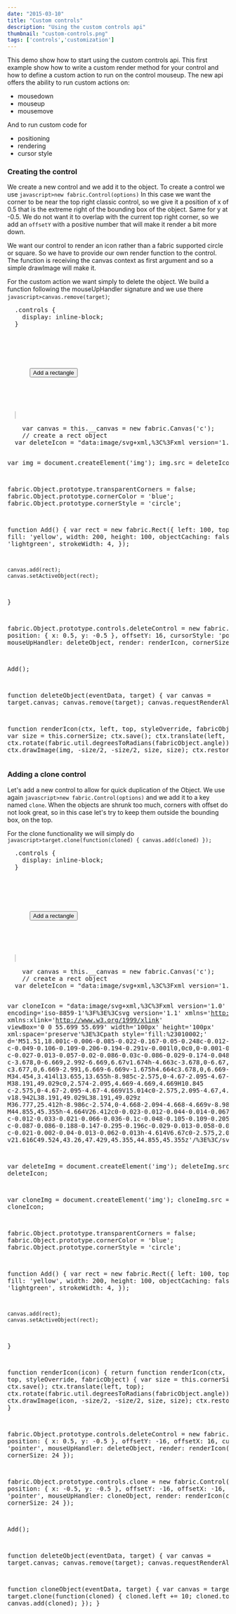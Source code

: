```yaml
---
date: "2015-03-10"
title: "Custom controls"
description: "Using the custom controls api"
thumbnail: "custom-controls.png"
tags: ['controls','customization']
---
```


This demo show how to start using the custom controls api.
This first example show how to write a custom render method for your control and how to define a custom action to run on the control mouseup.
The new api offers the ability to run custom actions on:
- mousedown
- mouseup
- mousemove

And to run custom code for
- positioning
- rendering
- cursor style

### Creating the control

We create a new control and we add it to the object.
To create a control we use `javascript>new fabric.Control(options)`
In this case we want the corner to be near the top right classic control, so we give it a position of x of 0.5 that is the extreme right of the bounding box of the object.
Same for y at -0.5. We do not want it to overlap with the current top right corner, so we add an `offsetY` with a positive number that will make it render a bit more down.

We want our control to render an icon rather than a fabric supported circle or square.
So we have to provide our own render function to the control.
The function is receiving the canvas context as first argument and so a simple drawImage will make it.

For the custom action we want simply to delete the object.
We build a function following the mouseUpHandler signature and we use there `javascript>canvas.remove(target)`;

<div
  class="codepen-later"
  data-editable="true"
  data-height="500"
  data-default-tab="js,result"
  data-prefill='{
    "scripts": "https://unpkg.com/fabric@4.0.0-beta.11/dist/fabric.js"
  }'
>
<pre data-lang="css" data-options-autoprefixer="true">
  .controls {
  	display: inline-block;
  }
</pre>
<pre data-lang="html">
  <div class="controls">
    <p>
      <button id="add" onclick="Add()">Add a rectangle</button>
    </p>
  </div>
  <canvas id="c" width="400" height="300" style="border:1px solid #ccc"></canvas>
</pre>
<pre data-lang="js">
	var canvas = this.__canvas = new fabric.Canvas('c');
	// create a rect object
  var deleteIcon = "data:image/svg+xml,%3C%3Fxml version='1.0' encoding='utf-8'%3F%3E%3C!DOCTYPE svg PUBLIC '-//W3C//DTD SVG 1.1//EN' 'http://www.w3.org/Graphics/SVG/1.1/DTD/svg11.dtd'%3E%3Csvg version='1.1' id='Ebene_1' xmlns='http://www.w3.org/2000/svg' xmlns:xlink='http://www.w3.org/1999/xlink' x='0px' y='0px' width='595.275px' height='595.275px' viewBox='200 215 230 470' xml:space='preserve'%3E%3Ccircle style='fill:%23F44336;' cx='299.76' cy='439.067' r='218.516'/%3E%3Cg%3E%3Crect x='267.162' y='307.978' transform='matrix(0.7071 -0.7071 0.7071 0.7071 -222.6202 340.6915)' style='fill:white;' width='65.545' height='262.18'/%3E%3Crect x='266.988' y='308.153' transform='matrix(0.7071 0.7071 -0.7071 0.7071 398.3889 -83.3116)' style='fill:white;' width='65.544' height='262.179'/%3E%3C/g%3E%3C/svg%3E";

  var img = document.createElement('img');
  img.src = deleteIcon;

  fabric.Object.prototype.transparentCorners = false;
  fabric.Object.prototype.cornerColor = 'blue';
  fabric.Object.prototype.cornerStyle = 'circle';

  function Add() {
    var rect = new fabric.Rect({
      left: 100,
      top: 50,
      fill: 'yellow',
      width: 200,
      height: 100,
      objectCaching: false,
      stroke: 'lightgreen',
      strokeWidth: 4,
    });

    canvas.add(rect);
    canvas.setActiveObject(rect);
  }

  fabric.Object.prototype.controls.deleteControl = new fabric.Control({
    position: { x: 0.5, y: -0.5 },
    offsetY: 16,
    cursorStyle: 'pointer',
    mouseUpHandler: deleteObject,
    render: renderIcon,
    cornerSize: 24
  });

  Add();

  function deleteObject(eventData, target) {
		var canvas = target.canvas;
		    canvas.remove(target);
        canvas.requestRenderAll();
	}

  function renderIcon(ctx, left, top, styleOverride, fabricObject) {
    var size = this.cornerSize;
    ctx.save();
    ctx.translate(left, top);
    ctx.rotate(fabric.util.degreesToRadians(fabricObject.angle));
    ctx.drawImage(img, -size/2, -size/2, size, size);
    ctx.restore();
  }
</pre>
</div>

### Adding a clone control

Let's add a new control to allow for quick duplication of the Object.
We use again `javascript>new fabric.Control(options)` and we add it to a key named `clone`.
When the objects are shrunk too much, corners with offset do not look great, so in this case
let's try to keep them outside the bounding box, on the top.

For the clone functionality we will simply do `javascript>target.clone(function(cloned) { canvas.add(cloned) });`

<div
  class="codepen-later"
  data-editable="true"
  data-height="500"
  data-default-tab="js,result"
  data-prefill='{
    "scripts": "https://unpkg.com/fabric@4.0.0-beta.11/dist/fabric.js"
  }'
>
<pre data-lang="css" data-options-autoprefixer="true">
  .controls {
  	display: inline-block;
  }
</pre>
<pre data-lang="html">
  <div class="controls">
    <p>
      <button id="add" onclick="Add()">Add a rectangle</button>
    </p>
  </div>
  <canvas id="c" width="400" height="300" style="border:1px solid #ccc"></canvas>
</pre>
<pre data-lang="js">
	var canvas = this.__canvas = new fabric.Canvas('c');
	// create a rect object
  var deleteIcon = "data:image/svg+xml,%3C%3Fxml version='1.0' encoding='utf-8'%3F%3E%3C!DOCTYPE svg PUBLIC '-//W3C//DTD SVG 1.1//EN' 'http://www.w3.org/Graphics/SVG/1.1/DTD/svg11.dtd'%3E%3Csvg version='1.1' id='Ebene_1' xmlns='http://www.w3.org/2000/svg' xmlns:xlink='http://www.w3.org/1999/xlink' x='0px' y='0px' width='595.275px' height='595.275px' viewBox='200 215 230 470' xml:space='preserve'%3E%3Ccircle style='fill:%23F44336;' cx='299.76' cy='439.067' r='218.516'/%3E%3Cg%3E%3Crect x='267.162' y='307.978' transform='matrix(0.7071 -0.7071 0.7071 0.7071 -222.6202 340.6915)' style='fill:white;' width='65.545' height='262.18'/%3E%3Crect x='266.988' y='308.153' transform='matrix(0.7071 0.7071 -0.7071 0.7071 398.3889 -83.3116)' style='fill:white;' width='65.544' height='262.179'/%3E%3C/g%3E%3C/svg%3E";

  var cloneIcon = "data:image/svg+xml,%3C%3Fxml version='1.0' encoding='iso-8859-1'%3F%3E%3Csvg version='1.1' xmlns='http://www.w3.org/2000/svg' xmlns:xlink='http://www.w3.org/1999/xlink' viewBox='0 0 55.699 55.699' width='100px' height='100px' xml:space='preserve'%3E%3Cpath style='fill:%23010002;' d='M51.51,18.001c-0.006-0.085-0.022-0.167-0.05-0.248c-0.012-0.034-0.02-0.067-0.035-0.1 c-0.049-0.106-0.109-0.206-0.194-0.291v-0.001l0,0c0,0-0.001-0.001-0.001-0.002L34.161,0.293c-0.086-0.087-0.188-0.148-0.295-0.197 c-0.027-0.013-0.057-0.02-0.086-0.03c-0.086-0.029-0.174-0.048-0.265-0.053C33.494,0.011,33.475,0,33.453,0H22.177 c-3.678,0-6.669,2.992-6.669,6.67v1.674h-4.663c-3.678,0-6.67,2.992-6.67,6.67V49.03c0,3.678,2.992,6.669,6.67,6.669h22.677 c3.677,0,6.669-2.991,6.669-6.669v-1.675h4.664c3.678,0,6.669-2.991,6.669-6.669V18.069C51.524,18.045,51.512,18.025,51.51,18.001z M34.454,3.414l13.655,13.655h-8.985c-2.575,0-4.67-2.095-4.67-4.67V3.414z M38.191,49.029c0,2.574-2.095,4.669-4.669,4.669H10.845 c-2.575,0-4.67-2.095-4.67-4.669V15.014c0-2.575,2.095-4.67,4.67-4.67h5.663h4.614v10.399c0,3.678,2.991,6.669,6.668,6.669h10.4 v18.942L38.191,49.029L38.191,49.029z M36.777,25.412h-8.986c-2.574,0-4.668-2.094-4.668-4.669v-8.985L36.777,25.412z M44.855,45.355h-4.664V26.412c0-0.023-0.012-0.044-0.014-0.067c-0.006-0.085-0.021-0.167-0.049-0.249 c-0.012-0.033-0.021-0.066-0.036-0.1c-0.048-0.105-0.109-0.205-0.194-0.29l0,0l0,0c0-0.001-0.001-0.002-0.001-0.002L22.829,8.637 c-0.087-0.086-0.188-0.147-0.295-0.196c-0.029-0.013-0.058-0.021-0.088-0.031c-0.086-0.03-0.172-0.048-0.263-0.053 c-0.021-0.002-0.04-0.013-0.062-0.013h-4.614V6.67c0-2.575,2.095-4.67,4.669-4.67h10.277v10.4c0,3.678,2.992,6.67,6.67,6.67h10.399 v21.616C49.524,43.26,47.429,45.355,44.855,45.355z'/%3E%3C/svg%3E%0A"

  var deleteImg = document.createElement('img');
  deleteImg.src = deleteIcon;

  var cloneImg = document.createElement('img');
  cloneImg.src = cloneIcon;

  fabric.Object.prototype.transparentCorners = false;
  fabric.Object.prototype.cornerColor = 'blue';
  fabric.Object.prototype.cornerStyle = 'circle';

  function Add() {
    var rect = new fabric.Rect({
      left: 100,
      top: 50,
      fill: 'yellow',
      width: 200,
      height: 100,
      objectCaching: false,
      stroke: 'lightgreen',
      strokeWidth: 4,
    });

    canvas.add(rect);
    canvas.setActiveObject(rect);
  }

  function renderIcon(icon) {
    return function renderIcon(ctx, left, top, styleOverride, fabricObject) {
      var size = this.cornerSize;
      ctx.save();
      ctx.translate(left, top);
      ctx.rotate(fabric.util.degreesToRadians(fabricObject.angle));
      ctx.drawImage(icon, -size/2, -size/2, size, size);
      ctx.restore();
    }
  }

  fabric.Object.prototype.controls.deleteControl = new fabric.Control({
    position: { x: 0.5, y: -0.5 },
    offsetY: -16,
    offsetX: 16,
    cursorStyle: 'pointer',
    mouseUpHandler: deleteObject,
    render: renderIcon(deleteImg),
    cornerSize: 24
  });

  fabric.Object.prototype.controls.clone = new fabric.Control({
    position: { x: -0.5, y: -0.5 },
    offsetY: -16,
    offsetX: -16,
    cursorStyle: 'pointer',
    mouseUpHandler: cloneObject,
    render: renderIcon(cloneImg),
    cornerSize: 24
  });

  Add();

  function deleteObject(eventData, target) {
		var canvas = target.canvas;
		    canvas.remove(target);
        canvas.requestRenderAll();
	}

  function cloneObject(eventData, target) {
    var canvas = target.canvas;
    target.clone(function(cloned) {
      cloned.left += 10;
      cloned.top += 10;
      canvas.add(cloned);
    });
  }

</pre>
</div>

